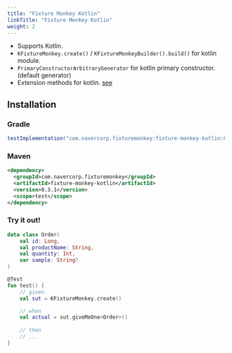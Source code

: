 ```yaml
---
title: "Fixture Monkey Kotlin"
linkTitle: "Fixture Monkey Kotlin"
weight: 2
---
```


- Supports Kotlin.
- `KFixtureMonkey.create()` / `KFixtureMonkeyBuilder().build()` for kotlin module.
- `PrimaryConstructorArbitraryGenerator` for kotlin primary constructor. (default generator)
- Extension methods for kotlin. [see](https://github.com/naver/fixture-monkey/blob/main/fixture-monkey-kotlin/src/main/kotlin/com/navercorp/fixturemonkey/kotlin/FixtureMonkeyExtensions.kt)

## Installation
### Gradle
```groovy
testImplementation("com.navercorp.fixturemonkey:fixture-monkey-kotlin:0.3.1")
```

### Maven
```xml
<dependency>
  <groupId>com.navercorp.fixturemonkey</groupId>
  <artifactId>fixture-monkey-kotlin</artifactId>
  <version>0.3.1</version>
  <scope>test</scope>
</dependency>
```

### Try it out!
```kotlin
data class Order(
	val id: Long,
	val productName: String,
	val quantity: Int,
	var sample: String?
)

@Test
fun test() {
	// given
    val sut = KFixtureMonkey.create()

    // when
    val actual = sut.giveMeOne<Order>()
    
    // then
    // ...
}
```
